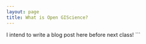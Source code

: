 ```yaml
---
layout: page
title: What is Open GIScience?
---
```


I intend to write a blog post here before next class! ```
